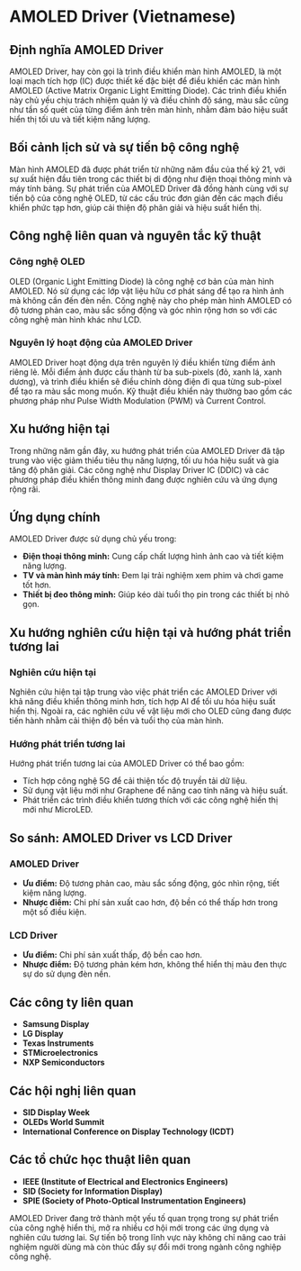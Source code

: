 # AMOLED Driver (Vietnamese)

## Định nghĩa AMOLED Driver

AMOLED Driver, hay còn gọi là trình điều khiển màn hình AMOLED, là một loại mạch tích hợp (IC) được thiết kế đặc biệt để điều khiển các màn hình AMOLED (Active Matrix Organic Light Emitting Diode). Các trình điều khiển này chủ yếu chịu trách nhiệm quản lý và điều chỉnh độ sáng, màu sắc cũng như tần số quét của từng điểm ảnh trên màn hình, nhằm đảm bảo hiệu suất hiển thị tối ưu và tiết kiệm năng lượng.

## Bối cảnh lịch sử và sự tiến bộ công nghệ

Màn hình AMOLED đã được phát triển từ những năm đầu của thế kỷ 21, với sự xuất hiện đầu tiên trong các thiết bị di động như điện thoại thông minh và máy tính bảng. Sự phát triển của AMOLED Driver đã đồng hành cùng với sự tiến bộ của công nghệ OLED, từ các cấu trúc đơn giản đến các mạch điều khiển phức tạp hơn, giúp cải thiện độ phân giải và hiệu suất hiển thị.

## Công nghệ liên quan và nguyên tắc kỹ thuật

### Công nghệ OLED

OLED (Organic Light Emitting Diode) là công nghệ cơ bản của màn hình AMOLED. Nó sử dụng các lớp vật liệu hữu cơ phát sáng để tạo ra hình ảnh mà không cần đến đèn nền. Công nghệ này cho phép màn hình AMOLED có độ tương phản cao, màu sắc sống động và góc nhìn rộng hơn so với các công nghệ màn hình khác như LCD.

### Nguyên lý hoạt động của AMOLED Driver

AMOLED Driver hoạt động dựa trên nguyên lý điều khiển từng điểm ảnh riêng lẻ. Mỗi điểm ảnh được cấu thành từ ba sub-pixels (đỏ, xanh lá, xanh dương), và trình điều khiển sẽ điều chỉnh dòng điện đi qua từng sub-pixel để tạo ra màu sắc mong muốn. Kỹ thuật điều khiển này thường bao gồm các phương pháp như Pulse Width Modulation (PWM) và Current Control.

## Xu hướng hiện tại

Trong những năm gần đây, xu hướng phát triển của AMOLED Driver đã tập trung vào việc giảm thiểu tiêu thụ năng lượng, tối ưu hóa hiệu suất và gia tăng độ phân giải. Các công nghệ như Display Driver IC (DDIC) và các phương pháp điều khiển thông minh đang được nghiên cứu và ứng dụng rộng rãi.

## Ứng dụng chính

AMOLED Driver được sử dụng chủ yếu trong:

- **Điện thoại thông minh:** Cung cấp chất lượng hình ảnh cao và tiết kiệm năng lượng.
- **TV và màn hình máy tính:** Đem lại trải nghiệm xem phim và chơi game tốt hơn.
- **Thiết bị đeo thông minh:** Giúp kéo dài tuổi thọ pin trong các thiết bị nhỏ gọn.

## Xu hướng nghiên cứu hiện tại và hướng phát triển tương lai

### Nghiên cứu hiện tại

Nghiên cứu hiện tại tập trung vào việc phát triển các AMOLED Driver với khả năng điều khiển thông minh hơn, tích hợp AI để tối ưu hóa hiệu suất hiển thị. Ngoài ra, các nghiên cứu về vật liệu mới cho OLED cũng đang được tiến hành nhằm cải thiện độ bền và tuổi thọ của màn hình.

### Hướng phát triển tương lai

Hướng phát triển tương lai của AMOLED Driver có thể bao gồm:

- Tích hợp công nghệ 5G để cải thiện tốc độ truyền tải dữ liệu.
- Sử dụng vật liệu mới như Graphene để nâng cao tính năng và hiệu suất.
- Phát triển các trình điều khiển tương thích với các công nghệ hiển thị mới như MicroLED.

## So sánh: AMOLED Driver vs LCD Driver

### AMOLED Driver

- **Ưu điểm:** Độ tương phản cao, màu sắc sống động, góc nhìn rộng, tiết kiệm năng lượng.
- **Nhược điểm:** Chi phí sản xuất cao hơn, độ bền có thể thấp hơn trong một số điều kiện.

### LCD Driver

- **Ưu điểm:** Chi phí sản xuất thấp, độ bền cao hơn.
- **Nhược điểm:** Độ tương phản kém hơn, không thể hiển thị màu đen thực sự do sử dụng đèn nền.

## Các công ty liên quan

- **Samsung Display**
- **LG Display**
- **Texas Instruments**
- **STMicroelectronics**
- **NXP Semiconductors**

## Các hội nghị liên quan

- **SID Display Week**
- **OLEDs World Summit**
- **International Conference on Display Technology (ICDT)**

## Các tổ chức học thuật liên quan

- **IEEE (Institute of Electrical and Electronics Engineers)**
- **SID (Society for Information Display)**
- **SPIE (Society of Photo-Optical Instrumentation Engineers)**

AMOLED Driver đang trở thành một yếu tố quan trọng trong sự phát triển của công nghệ hiển thị, mở ra nhiều cơ hội mới trong các ứng dụng và nghiên cứu tương lai. Sự tiến bộ trong lĩnh vực này không chỉ nâng cao trải nghiệm người dùng mà còn thúc đẩy sự đổi mới trong ngành công nghiệp công nghệ.